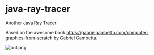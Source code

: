 # java-ray-tracer
Another Java Ray Tracer

Based on the awesome book https://gabrielgambetta.com/computer-graphics-from-scratch by Gabriel Gambetta.

![out.png](Output)
